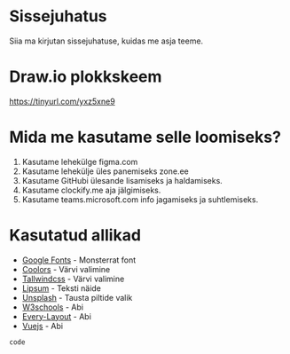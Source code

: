 # Sissejuhatus
Siia ma kirjutan sissejuhatuse, kuidas me asja teeme.

# Draw.io plokkskeem
https://tinyurl.com/yxz5xne9

# Mida me kasutame selle loomiseks?
1. Kasutame lehekülge figma.com
2. Kasutame lehekülje üles panemiseks zone.ee
3. Kasutame GitHubi ülesande lisamiseks ja haldamiseks.
4. Kasutame clockify.me aja jälgimiseks.
5. Kasutame teams.microsoft.com info jagamiseks ja suhtlemiseks.

# Kasutatud allikad 
* [Google Fonts](https://www.fonts.google.com/) - Monsterrat font
* [Coolors](https://www.coolors.co/) - Värvi valimine
* [Tallwindcss](https://www.tallwindcss.com/) - Värvi valimine
* [Lipsum](https://www.lipsum.com/) - Teksti näide
* [Unsplash](https://www.unsplash.com/) - Tausta piltide valik
* [W3schools](https://www.w3schools.com) - Abi
* [Every-Layout](https://www.every-layout.dev) - Abi
* [Vuejs](https://www.vuejs.org) - Abi

```php
code
```
